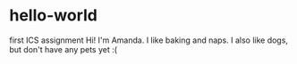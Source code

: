 # hello-world
first ICS assignment
Hi! I'm Amanda. I like baking and naps.
I also like dogs, but don't have any pets yet :(